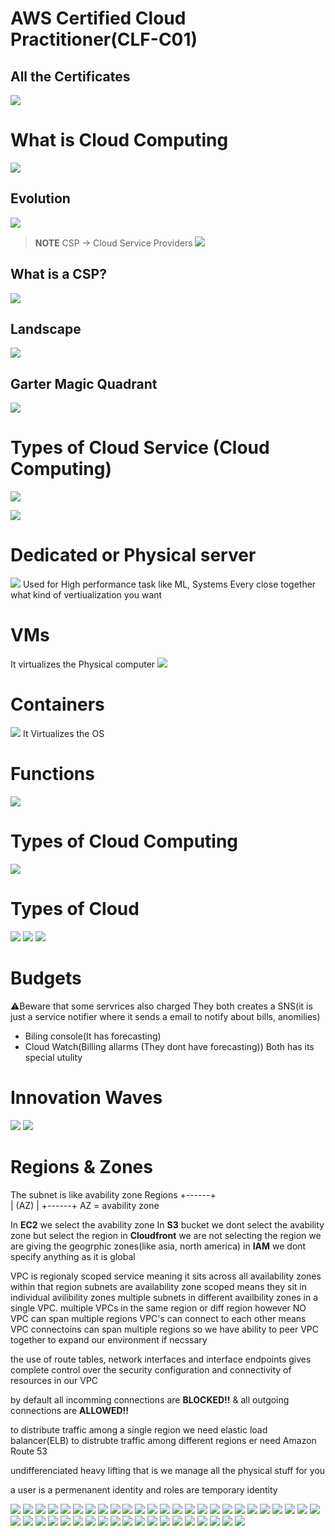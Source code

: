 # AWS Certified Cloud Practitioner(CLF-C01)

## All the Certificates
![](./Screenshot%202022-05-11%20221406.png)

# What is Cloud Computing
![](./0001.png)

## Evolution
![](./0002.png)

> **NOTE** CSP -> Cloud Service Providers
![](0003.png)
## What is a CSP?
![](./0004.png)

## Landscape
![](./0005.png)

## Garter Magic Quadrant
![](./00006.png)

# Types of Cloud Service (Cloud Computing)
![](./0006.png)

![](./0007.png)

# Dedicated or Physical server
![](./0008.png)
Used for High performance task like ML, Systems Every close together
what kind of vertiualization you want

# VMs
It virtualizes the Physical computer
![](./0009.png)

# Containers
![](./00010.png)
It Virtualizes the OS

# Functions
![](./00011.png)

# Types of Cloud Computing
![](./00012.png)

# Types of Cloud
![](./Types%20of%20Cloud.png)
![](./Types%20of%20Cloud1.png)
![](./00013.png)

# Budgets
⚠️Beware that some servrices also charged
They both creates a SNS(it is just a service notifier where it sends a email to notify about bills, anomilies)
* Biling console(It has forecasting)
* Cloud Watch(Billing allarms (They dont have forecasting))
Both has its special utulity


# Innovation Waves
![](./Screenshot%20from%202022-05-29%2023-10-44.png)
![](./Screenshot%20from%202022-05-29%2023-11-12.png)


# Regions & Zones

The subnet is like avability zone
Regions
+------+  
| (AZ) |
+------+
AZ = avability zone

In **EC2** we select the avability zone
In **S3** bucket we dont select the avability zone but select the region
in **Cloudfront** we are not selecting the region we are giving the geogrphic zones(like asia, north america)
in **IAM** we dont specify anything as it is global

VPC is regionaly scoped service meaning it sits across all availability zones within that region
subnets are availability zone scoped means they sit in individual avilibility zones
multiple subnets in different availbility zones in a single VPC. multiple VPCs in the same region or diff region however NO VPC can span multiple regions
VPC's can connect to each other means VPC connectoins can span multiple regions
so we have ability to peer VPC together to expand our environment if necssary

the use of route tables, network interfaces and interface endpoints gives complete control over the security configuration and connectivity of resources in our VPC

by default all incomming connections are **BLOCKED!!** & all outgoing connections are **ALLOWED!!**

to distribute traffic among a single region we need elastic load balancer(ELB)
to distrubte traffic among different regions er need Amazon Route 53

undifferenciated heavy lifting that is we manage all the physical stuff for you

a user is a permenanent identity and roles are temporary identity



![](./010.png)
![](./011.png)
![](./012.png)
![](./013.png)
![](./014.png)
![](./015.png)
![](./016.png)
![](./017.png)
![](./018.png)
![](./019.png)
![](./020.png)
![](./021.png)
![](./022.png)
![](./023.png)
![](./024.png)
![](./025.png)
![](./026.png)
![](./027.png)
![](./028.png)
![](./029.png)
![](./030.png)
![](./031.png)
![](./032.png)
![](./033.png)
![](./034.png)
![](./035.png)
![](./036.png)
![](./037.png)
![](./038.png)
![](./039.png)
![](./040.png)
![](./041.png)
![](./042.png)
![](./043.png)
![](./044.png)
![](./045.png)
![](./046.png)
![](./048.png)
![](./049.png)
![](./050.png)
![](./051.png)
![](./052.png)
![](./053.png)
![](./054.png)

